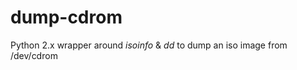 dump-cdrom
==========

Python 2.x wrapper around *isoinfo* &amp; *dd* to dump an iso image from /dev/cdrom
